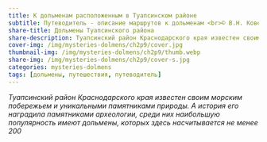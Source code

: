 ```yaml
---
title: К дольменам расположенным в Туапсинском районе
subtitle: Путеводитель - описание маршрутов к дольменам <br>© В.Н. Ковешников
share-title: Дольмены Туапсинского района
share-description: Туапсинский район Краснодарского края известен своим морским побережьем и уникальными памятниками природы. А история его наградила  памятниками археологии, среди них наибольшую популярность имеют дольмены, которых здесь насчитывается не менее 200.
cover-img: /img/mysteries-dolmens/ch2p9/cover.jpg
thumbnail-img: /img/mysteries-dolmens/ch2p9/thumb.webp
share-img: /img/mysteries-dolmens/ch2p9/cover-s.jpg
categories: mysteries-dolmens
tags: [дольмены, путешествия, путеводитель]
---
```

_Туапсинский район Краснодарского края известен своим морским побережьем и уникальными памятниками природы. А история его наградила  памятниками археологии, среди них наибольшую популярность имеют дольмены, которых здесь насчитывается не менее 200_
